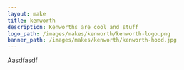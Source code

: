 ```yaml
---
layout: make
title: kenworth
description: Kenworths are cool and stuff
logo_path: /images/makes/kenworth/kenworth-logo.png
banner_path: /images/makes/kenworth/kenworth-hood.jpg
---
```


Aasdfasdf
